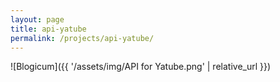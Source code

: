 ```yaml
---
layout: page
title: api-yatube
permalink: /projects/api-yatube/
---
```


![Blogicum]({{ '/assets/img/API for Yatube.png' | relative_url }})
